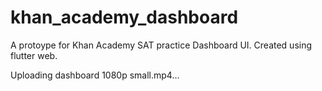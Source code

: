 # khan_academy_dashboard

A protoype for Khan Academy SAT practice Dashboard UI. Created using flutter web.




Uploading dashboard 1080p small.mp4…

